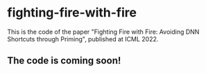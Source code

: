# fighting-fire-with-fire

This is the code of the paper "Fighting Fire with Fire: Avoiding DNN Shortcuts through Priming", published at ICML 2022.

## The code is coming soon!
